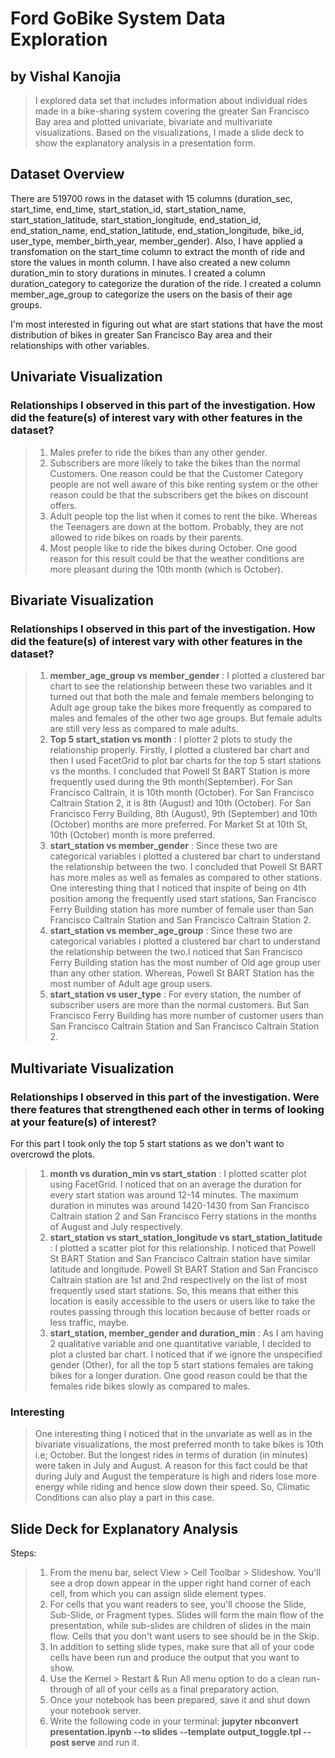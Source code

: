 
# Ford GoBike System Data Exploration
## by Vishal Kanojia

> I explored data set that includes information about individual rides made in a bike-sharing system covering the greater San Francisco Bay area and plotted univariate, bivariate and multivariate visualizations. Based on the visualizations, I made a slide deck to show the explanatory analysis in a presentation form.

## Dataset Overview
There are 519700 rows in the dataset with 15 columns (duration_sec, start_time, end_time, start_station_id, start_station_name, start_station_latitude, start_station_longitude, end_station_id, end_station_name, end_station_latitude, end_station_longitude, bike_id, user_type, member_birth_year, member_gender). Also, I have applied a transfomation on the start_time column to extract the month of ride and store the values in month column. I have also created a new column duration_min to story durations in minutes. I created a column duration_category to categorize the duration of the ride. I created a column member_age_group to categorize the users on the basis of their age groups.

I'm most interested in figuring out what are start stations that have the most distribution of bikes in greater San Francisco Bay area and their relationships with other variables.


## Univariate Visualization
### Relationships I observed in this part of the investigation. How did the feature(s) of interest vary with other features in the dataset?

> 01. Males prefer to ride the bikes than any other gender.
> 02. Subscribers are more likely to take the bikes than the normal Customers. One reason could be that the Customer Category people are not well aware of this bike renting system or the other reason could be that the subscribers get the bikes on discount offers.
> 03. Adult people top the list when it comes to rent the bike. Whereas the Teenagers are down at the bottom. Probably, they are not allowed to ride bikes on roads by their parents.
> 04. Most people like to ride the bikes during October. One good reason for this result could be that the weather conditions are more pleasant during the 10th month (which is October).

## Bivariate Visualization
### Relationships I observed in this part of the investigation. How did the feature(s) of interest vary with other features in the dataset?

> 01. **member_age_group vs member_gender** : I plotted a clustered bar chart to see the relationship between these two variables and it turned out that both the male and female members belonging to Adult age group take the bikes more frequently as compared to males and females of the other two age groups. But female adults are still very less as compared to male adults.
>02. **Top 5 start_station vs month** : I plotter 2 plots to study the relationship properly. Firstly, I plotted a clustered bar chart and then I used FacetGrid to plot bar charts for the top 5 start stations vs the months. I concluded that Powell St BART Station is more frequently used during the 9th month(September). 
For San Francisco Caltrain, it is 10th month (October). 
For San Francisco Caltrain Station 2, it is 8th (August) and 10th (October).
For San Francisco Ferry Building, 8th (August), 9th (September) and 10th (October) months are more preferred.
For Market St at 10th St, 10th (October) month is more preferred.
>03. **start_station vs member_gender** : Since these two are categorical variables i plotted a clustered bar chart to understand the relationship between the two. I concluded that Powell St BART has more males as well as females as compared to other stations. One interesting thing that I noticed that inspite of being on 4th position among the frequently used start stations, San Francisco Ferry Building station has more number of female user than San Francisco Caltrain Station and San Francisco Caltrain Station 2.
>04. **start_station vs member_age_group** : Since these two are categorical variables i plotted a clustered bar chart to understand the relationship between the two.I noticed that San Francisco Ferry Building station has the most number of Old age group user than any other station. Whereas, Powell St BART Station has the most number of Adult age group users. 
>05. **start_station vs user_type** : For every station, the number of subscriber users are more than the normal customers. But San Francisco Ferry Building has more number of customer users than San Francisco Caltrain Station and San Francisco Caltrain Station 2.

## Multivariate Visualization
### Relationships I observed in this part of the investigation. Were there features that strengthened each other in terms of looking at your feature(s) of interest?

For this part I took only the top 5 start stations as we don't want to overcrowd the plots.
> 01. **month vs duration_min vs start_station** : I plotted scatter plot using FacetGrid. I noticed that on an average the duration for every start station was around 12-14 minutes. The maximum duration in minutes was around 1420-1430 from San Francisco Caltrain station 2 and San Francisco Ferry stations in the months of August and July respectively.
> 02. **start_station vs start_station_longitude vs start_station_latitude** : I plotted a scatter plot for this relationship. I noticed that Powell St BART Station and San Francisco Caltrain station have similar latitude and longitude. Powell St BART Station and San Francisco Caltrain station are 1st and 2nd respectively on the list of most frequently used start stations. So, this means that either this location is easily accessible to the users or users like to take the routes passing through this location because of better roads or less traffic, maybe.
>03. **start_station, member_gender and duration_min** : As I am having 2 qualitative variable and one quantitative variable, I decided to plot a clusted bar chart. I noticed that if we ignore the unspecified gender (Other), for all the top 5 start stations females are taking bikes for a longer duration. One good reason could be that the females ride bikes slowly as compared to males.

### Interesting 

> One interesting thing I noticed that in the unvariate as well as in the bivariate visualizations, the most preferred month to take bikes is 10th i.e; October. But the longest rides in terms of duration (in minutes) were taken in July and August. A reason for this fact could be that during July and August the temperature is high and riders lose more energy while riding and hence slow down their speed. So, Climatic Conditions can also play a part in this case.

## Slide Deck for Explanatory Analysis

Steps:
> 01. From the menu bar, select View > Cell Toolbar > Slideshow. You'll see a drop down appear in the upper right hand corner of each cell, from which you can assign slide element types.
> 02. For cells that you want readers to see, you'll choose the Slide, Sub-Slide, or Fragment types. Slides will form the main flow of the presentation, while sub-slides are children of slides in the main flow. 
Cells that you don't want users to see should be in the Skip. 
> 03. In addition to setting slide types, make sure that all of your code cells have been run and produce the output that you want to show. 
> 04. Use the Kernel > Restart & Run All menu option to do a clean run-through of all of your cells as a final preparatory action.
> 05. Once your notebook has been prepared, save it and shut down your notebook server.
> 06. Write the following code in your terminal: **jupyter nbconvert presentation.ipynb --to slides --template output_toggle.tpl
--post serve** and run it.
